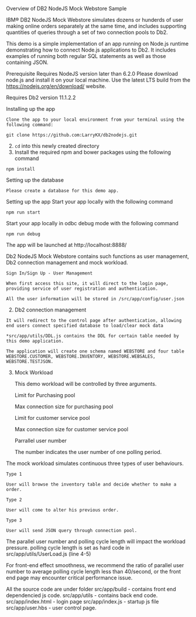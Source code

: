 Overview of DB2 NodeJS Mock Webstore Sample

IBM® DB2 NodeJS Mock Webstore simulates dozens or hunderds of user making online orders separately at the same time, and includes supporting quantities of queries through a set of two connection pools to Db2.

This demo is a simple implementation of an app running on Node.js runtime demonstrating how to connect Node.js applications to Db2. It includes examples of running both regular SQL statements as well as those containing JSON. 

Prerequisite
Requires NodeJS version later than 6.2.0
Please download node.js and install it on your local machine. Use the latest LTS build from the https://nodejs.org/en/download/ website.

Requires Db2 version 11.1.2.2


Installing up the app

    Clone the app to your local environment from your terminal using the following command:

    git clone https://github.com:LarryKX/db2nodejs.git

2.   `cd` into this newly created directory
3.    Install the required npm and bower packages using the following command

    npm install


Setting up the database

    Please create a database for this demo app.


Setting up the app
Start your app locally with the following command

    npm run start

Start your app locally in odbc debug mode with the following command

    npm run debug

The app will be launched at http://localhost:8888/




Db2 NodeJS Mock Webstore contains such functions as
user management, Db2 connection management and mock workload.

    Sign In/Sign Up - User Management

    When first access this site, it will direct to the login page, providing service of user registration and authentication.

    All the user information will be stored in /src/app/config/user.json


 2.   Db2 connection management

    It will redirect to the control page after authentication, allowing end users connect specified database to load/clear mock data

    *src/app/utils/DDL.js contains the DDL for certain table needed by this demo application.

    The application will create one schema named WEBSTORE and four table WEBSTORE.CUSTOMER, WEBSTORE.INVENTORY, WEBSTORE.WEBSALES, WEBSTORE.TESTJSON.


3.  Mock Workload

    This demo workload will be controlled by three arguments.


    Limit for Purchasing pool

     Max connection size for purchasing pool

    Limit for customer service pool

    Max connection size for customer service pool

    Parrallel user number

    The number indicates the user number of one polling period.


The mock workload simulates continuous three types of user behaviours.

    Type 1

    User will browse the inventory table and decide whether to make a order.

    Type 2

    User will come to alter his previous order.

    Type 3

    User will send JSON query through connection pool.


The parallel user number and polling cycle length will impact the workload pressure.
polling cycle length is set as hard code in src/app/utils/UserLoad.js (line 4-5)

For front-end effect smoothness, we recommend the ratio of parallel user number to average polling cycle length less than 40/second, or the front end page may encounter critical performance issue.

All the source code are under folder
    src/app/build - contains front end dependencied js code.
    src/app/utils - contains back end code.
    src/app/index.html - login page
    src/app/index.js - startup js file
    src/app/user.hbs - user control page.



